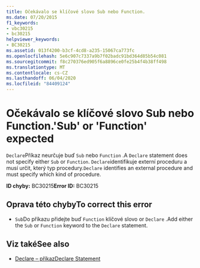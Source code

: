 ```yaml
---
title: Očekávalo se klíčové slovo Sub nebo Function.
ms.date: 07/20/2015
f1_keywords:
- vbc30215
- bc30215
helpviewer_keywords:
- BC30215
ms.assetid: 013f4200-b3cf-4cd8-a235-15067ca773fc
ms.openlocfilehash: 5e6c907c7337a9b7f02badc91bd364d85b54c081
ms.sourcegitcommit: f8c270376ed905f6a8896ce0fe25b4f4b38ff498
ms.translationtype: MT
ms.contentlocale: cs-CZ
ms.lasthandoff: 06/04/2020
ms.locfileid: "84409124"
---
```

# <a name="sub-or-function-expected"></a><span data-ttu-id="e60c5-102">Očekávalo se klíčové slovo Sub nebo Function.</span><span class="sxs-lookup"><span data-stu-id="e60c5-102">'Sub' or 'Function' expected</span></span>
<span data-ttu-id="e60c5-103">`Declare`Příkaz neurčuje buď `Sub` nebo `Function` .</span><span class="sxs-lookup"><span data-stu-id="e60c5-103">A `Declare` statement does not specify either `Sub` or `Function`.</span></span> <span data-ttu-id="e60c5-104">`Declare`identifikuje externí proceduru a musí určit, který typ procedury.</span><span class="sxs-lookup"><span data-stu-id="e60c5-104">`Declare` identifies an external procedure and must specify which kind of procedure.</span></span>  
  
 <span data-ttu-id="e60c5-105">**ID chyby:** BC30215</span><span class="sxs-lookup"><span data-stu-id="e60c5-105">**Error ID:** BC30215</span></span>  
  
## <a name="to-correct-this-error"></a><span data-ttu-id="e60c5-106">Oprava této chyby</span><span class="sxs-lookup"><span data-stu-id="e60c5-106">To correct this error</span></span>  
  
- <span data-ttu-id="e60c5-107">`Sub`Do příkazu přidejte buď `Function` klíčové slovo or `Declare` .</span><span class="sxs-lookup"><span data-stu-id="e60c5-107">Add either the `Sub` or `Function` keyword to the `Declare` statement.</span></span>  
  
## <a name="see-also"></a><span data-ttu-id="e60c5-108">Viz také</span><span class="sxs-lookup"><span data-stu-id="e60c5-108">See also</span></span>

- [<span data-ttu-id="e60c5-109">Declare – příkaz</span><span class="sxs-lookup"><span data-stu-id="e60c5-109">Declare Statement</span></span>](../language-reference/statements/declare-statement.md)
